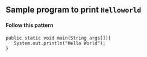 ## Sample program to print `Helloworld`  
#### Follow this pattern
```
public static void main(String args[]){  
   System.out.println("Hello World");  
}
```
